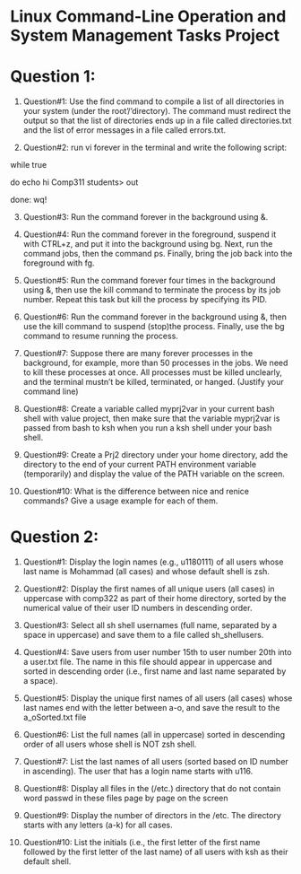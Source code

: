 # Linux Command-Line Operation and System Management Tasks Project

# Question 1:

1. Question#1: Use the find command to compile a list of all directories in your system (under the root’/’directory).
The command must redirect the output so that the list of directories ends up in a file called directories.txt and the
list of error messages in a file called errors.txt.

2. Question#2: run vi forever in the terminal and write the following script: 

while true 

do echo hi Comp311 students> out 

done: wq! 

3. Question#3: Run the command forever in the background using &. 

4. Question#4: Run the command forever in the foreground, suspend it with CTRL+z, and
put it into the background using bg. Next, run the command jobs, then the command ps.
Finally, bring the job back into the foreground with fg. 

5. Question#5: Run the command forever four times in the background using &, then use 
the kill command to terminate the process by its job number. Repeat this task but kill the 
process by specifying its PID. 

6. Question#6: Run the command forever in the background using &, then use the kill 
command to suspend (stop)the process. Finally, use the bg command to resume running 
the process.

7. Question#7: Suppose there are many forever processes in the background, for example,
more than 50 processes in the jobs. We need to kill these processes at once. All processes 
must be killed unclearly, and the terminal mustn’t be killed, terminated, or hanged. 
(Justify your command line)

8. Question#8: Create a variable called myprj2var in your current bash shell with value 
project, then make sure that the variable myprj2var is passed from bash to ksh when you 
run a ksh shell under your bash shell. 

9. Question#9: Create a Prj2 directory under your home directory, add the directory to the 
end of your current PATH environment variable (temporarily) and display the value of 
the PATH variable on the screen.

10. Question#10: What is the difference between nice and renice commands? Give a usage 
example for each of them.


# Question 2:

1. Question#1: Display the login names (e.g., u1180111) of all users whose last name is 
Mohammad (all cases) and whose default shell is zsh.

2. Question#2: Display the first names of all unique users (all cases) in uppercase with 
comp322 as part of their home directory, sorted by the numerical value of their user ID numbers 
in descending order.

3. Question#3: Select all sh shell usernames (full name, separated by a space in uppercase) and 
save them to a file called sh_shellusers. 

4. Question#4: Save users from user number 15th to user number 20th into a user.txt file. The
name in this file should appear in uppercase and sorted in descending order (i.e., first name and 
last name separated by a space).

5. Question#5: Display the unique first names of all users (all cases) whose last names end with 
the letter between a-o, and save the result to the a_oSorted.txt file 

6. Question#6: List the full names (all in uppercase) sorted in descending order of all users 
whose shell is NOT zsh shell.

7. Question#7: List the last names of all users (sorted based on ID number in ascending). The
user that has a login name starts with u116. 

8. Question#8: Display all files in the (/etc.) directory that do not contain word passwd in 
these files page by page on the screen

9. Question#9: Display the number of directors in the /etc. The directory starts with any 
letters (a-k) for all cases. 

10. Question#10: List the initials (i.e., the first letter of the first name followed by the first 
letter of the last name) of all users with ksh as their default shell.
